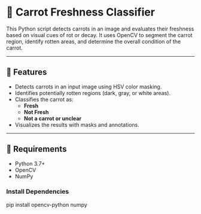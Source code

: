 # 🥕 Carrot Freshness Classifier

This Python script detects carrots in an image and evaluates their freshness based on visual cues of rot or decay. It uses OpenCV to segment the carrot region, identify rotten areas, and determine the overall condition of the carrot.

---

## 📌 Features

- Detects carrots in an input image using HSV color masking.
- Identifies potentially rotten regions (dark, gray, or white areas).
- Classifies the carrot as:
  - **Fresh**
  - **Not Fresh**
  - **Not a carrot or unclear**
- Visualizes the results with masks and annotations.

---

## 🧰 Requirements

- Python 3.7+
- OpenCV
- NumPy

### Install Dependencies
pip install opencv-python numpy
